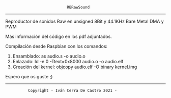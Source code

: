                                RBRawSound
--------------------------------------------------------------------------------------

Reproductor de sonidos Raw en unsigned 8Bit y 44.1KHz Bare Metal DMA y PWM

Más información del código en los pdf adjuntados.

Compilación desde Raspbian con los comandos:
1. Ensamblado: 
  as audio.s -o audio.o
2. Enlazado: 
  ld -e 0 -Ttext=0x8000 audio.o -o audio.elf
3. Creación del kernel:
  objcopy audio.elf -O binary kernel.img
  
Espero que os guste ;)

--------------------------------------------------------------------------------------
              Copyright - Iván Cerra De Castro 2021 - 
